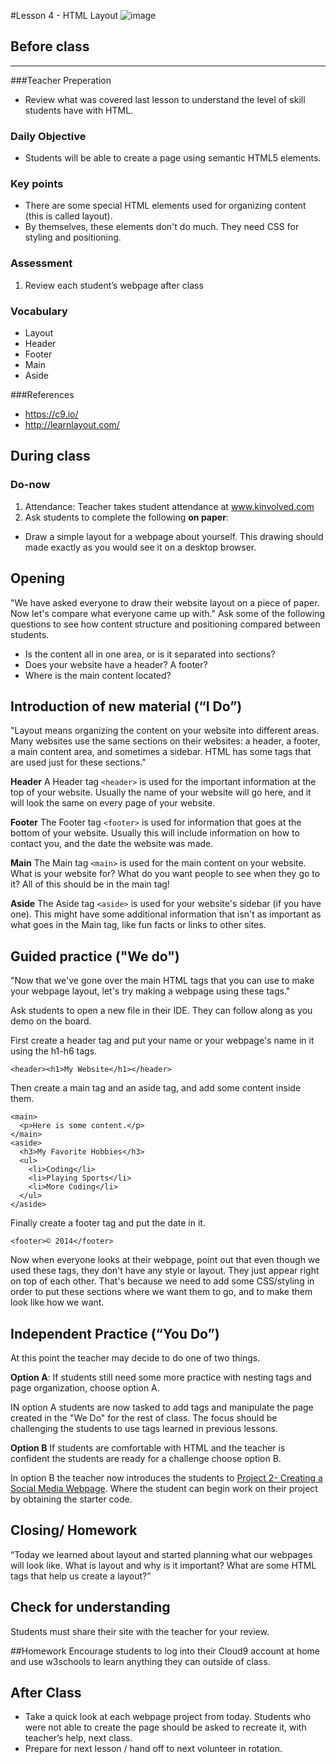 #Lesson 4 - HTML Layout
![image](http://i.imgur.com/D2pR6x1.png)


## Before class
---
###Teacher Preperation
* Review what was covered last lesson to understand the level of skill students have with HTML. 


### Daily Objective

* Students will be able to create a page using semantic HTML5 elements. 


### Key points

* There are some special HTML elements used for organizing content (this is called layout).
* By themselves, these elements don't do much. They need CSS for styling and positioning.

### Assessment

1. Review each student’s webpage after class 

### Vocabulary

* Layout
* Header
* Footer
* Main
* Aside

###References
* <https://c9.io/>
* <http://learnlayout.com/>


## During class

### Do-now

1. Attendance: Teacher takes student attendance at www.kinvolved.com
2. Ask students to complete the following **on paper**:
  * Draw a simple layout for a webpage about yourself. This drawing should made exactly as you would see it on a desktop browser.

## Opening

"We have asked everyone to draw their website layout on a piece of paper. Now let's compare what everyone came up with." Ask some of the following questions to see how content structure and positioning compared between students.

* Is the content all in one area, or is it separated into sections?
* Does your website have a header? A footer?
* Where is the main content located?

## Introduction of new material (“I Do”)

"Layout means organizing the content on your website into different areas. Many websites use the same sections on their websites: a header, a footer, a main content area, and sometimes a sidebar. HTML has some tags that are used just for these sections."

**Header**
A Header tag `<header>` is used for the important information at the top of your website. Usually the name of your website will go here, and it will look the same on every page of your website.

**Footer**
The Footer tag `<footer>` is used for information that goes at the bottom of your website. Usually this will include information on how to contact you, and the date the website was made.

**Main**
The Main tag `<main>` is used for the main content on your website. What is your website for? What do you want people to see when they go to it? All of this should be in the main tag!

**Aside**
The Aside tag `<aside>` is used for your website's sidebar (if you have one). This might have some additional information that isn't as important as what goes in the Main tag, like fun facts or links to other sites. 

## Guided practice ("We do")

"Now that we've gone over the main HTML tags that you can use to make your webpage layout, let's try making a webpage using these tags." 

Ask students to open a new file in their IDE. They can follow along as you demo on the board.

First create a header tag and put your name or your webpage's name in it using the h1-h6 tags.
```
<header><h1>My Website</h1></header>
```

Then create a main tag and an aside tag, and add some content inside them.
```
<main>
  <p>Here is some content.</p>
</main>
<aside>
  <h3>My Favorite Hobbies</h3>
  <ul>
    <li>Coding</li>
    <li>Playing Sports</li>
    <li>More Coding</li>
  </ul>
</aside>
```

Finally create a footer tag and put the date in it.
```
<footer>© 2014</footer>
```

Now when everyone looks at their webpage, point out that even though we used these tags, they don't have any style or layout. They just appear right on top of each other. That's because we need to add some CSS/styling in order to put these sections where we want them to go, and to make them look like how we want.

## Independent Practice (“You Do”)
At this point the teacher may decide to do one of two things.

**Option A**: If students still need some more practice with nesting tags and page organization, choose option A.   

IN option A students are now tasked to add tags and manipulate the page created in the "We Do" for the rest of class. The focus should be challenging the students to use tags learned in previous lessons.


**Option B** If students are comfortable with HTML and the teacher is confident the students are ready for a challenge choose option B.  
   
In option B the teacher now introduces the students to [Project 2- Creating a Social Media Webpage](5-project). Where the student can begin work on their project by obtaining the starter code.

## Closing/ Homework
“Today we learned about layout and started planning what our webpages will look like. What is layout and why is it important? What are some HTML tags that help us create a layout?”

## Check for understanding
Students must share their site with the teacher for your review.

##Homework
Encourage students to log into their Cloud9 account at home and use w3schools to learn anything they can outside of class.
 
## After Class
* Take a quick look at each webpage project from today. Students who were not able to create the page should be asked to recreate it, with teacher’s help, next class.
* Prepare for next lesson / hand off to next volunteer in rotation.

